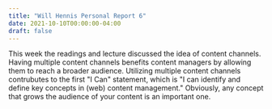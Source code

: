 ```yaml
---
title: "Will Hennis Personal Report 6"
date: 2021-10-10T00:00:00-04:00
draft: false
---
```

This week the readings and lecture discussed the idea of content channels. Having multiple content channels benefits content managers by allowing them to reach a broader audience. 
Utilizing multiple content channels contrubutes to the first "I Can" statement, which is "I can identify and define key concepts in (web) content management." Obviously, any concept 
that grows the audience of your content is an important one. 
